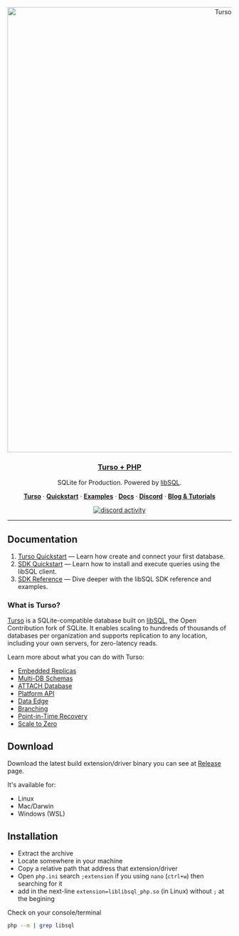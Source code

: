 <p align="center">
  <a href="https://docs.turso.tech/sdk/php/quickstart">
    <img alt="Turso + PHP" src="https://github.com/tursodatabase/turso-client-php/assets/950181/f007cbca-02f7-46c4-a502-392484e76bc7" width="1000">
    <h3 align="center">Turso + PHP</h3>
  </a>
</p>
<p align="center">
  SQLite for Production. Powered by <a href="https://turso.tech/libsql">libSQL</a>.
</p>

<p align="center">
  <a href="https://turso.tech"><strong>Turso</strong></a> ·
  <a href="https://docs.turso.tech/quickstart"><strong>Quickstart</strong></a> ·
  <a href="/examples"><strong>Examples</strong></a> ·
  <a href="https://docs.turso.tech"><strong>Docs</strong></a> ·
  <a href="https://discord.gg/turso"><strong>Discord</strong></a> ·
  <a href="https://turso.tech/blog"><strong>Blog &amp; Tutorials</strong></a>
</p>

<p align="center">
  <a href="https://discord.com/invite/4B5D7hYwub">
    <img src="https://dcbadge.vercel.app/api/server/4B5D7hYwub?style=flat" alt="discord activity" title="join us on discord" />
  </a>
</p>
    
---

## Documentation

1. [Turso Quickstart](https://docs.turso.tech/quickstart) &mdash; Learn how create and connect your first database.
2. [SDK Quickstart](https://docs.turso.tech/sdk/php/quickstart) &mdash; Learn how to install and execute queries using the libSQL client.
3. [SDK Reference](https://docs.turso.tech/sdk/php/reference) &mdash; Dive deeper with the libSQL SDK reference and examples.

### What is Turso?

[Turso](https://turso.tech) is a SQLite-compatible database built on [libSQL](https://docs.turso.tech/libsql), the Open Contribution fork of SQLite. It enables scaling to hundreds of thousands of databases per organization and supports replication to any location, including your own servers, for zero-latency reads.

Learn more about what you can do with Turso:

-   [Embedded Replicas](https://docs.turso.tech/features/embedded-replicas)
-   [Multi-DB Schemas](https://docs.turso.tech/features/multi-db-schemas)
-   [ATTACH Database](https://docs.turso.tech/features/attach-database)
-   [Platform API](https://docs.turso.tech/features/platform-api)
-   [Data Edge](https://docs.turso.tech/features/data-edge)
-   [Branching](https://docs.turso.tech/features/branching)
-   [Point-in-Time Recovery](https://docs.turso.tech/features/point-in-time-recovery)
-   [Scale to Zero](https://docs.turso.tech/features/scale-to-zero)

## Download

Download the latest build extension/driver binary you can see at [Release](https://github.com/darkterminal/libsql-extension/releases) page. 

It's available for:

- Linux
- Mac/Darwin
- Windows (WSL)

## Installation

- Extract the archive
- Locate somewhere in your machine
- Copy a relative path that address that extension/driver
- Open `php.ini` search `;extension` if you using `nano` (`ctrl+w`) then searching for it
- add in the next-line `extension=liblibsql_php.so` (in Linux) without `;` at the begining

Check on your console/terminal

```bash
php --m | grep libsql
```
